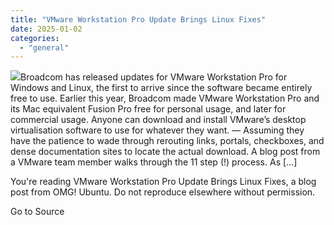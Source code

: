 ```yaml
---
title: "VMware Workstation Pro Update Brings Linux Fixes"
date: 2025-01-02
categories: 
  - "general"
---
```


![](https://i0.wp.com/www.omgubuntu.co.uk/wp-content/uploads/2024/05/vmware-logo-now-free.jpg?resize=406%2C232&ssl=1)Broadcom has released updates for VMware Workstation Pro for Windows and Linux, the first to arrive since the software became entirely free to use. Earlier this year, Broadcom made VMware Workstation Pro and its Mac equivalent Fusion Pro free for personal usage, and later for commercial usage. Anyone can download and install VMware’s desktop virtualisation software to use for whatever they want. — Assuming they have the patience to wade through rerouting links, portals, checkboxes, and dense documentation sites to locate the actual download. A blog post from a VMware team member walks through the 11 step (!) process. As \[…\]

You're reading VMware Workstation Pro Update Brings Linux Fixes, a blog post from OMG! Ubuntu. Do not reproduce elsewhere without permission.

Go to Source
